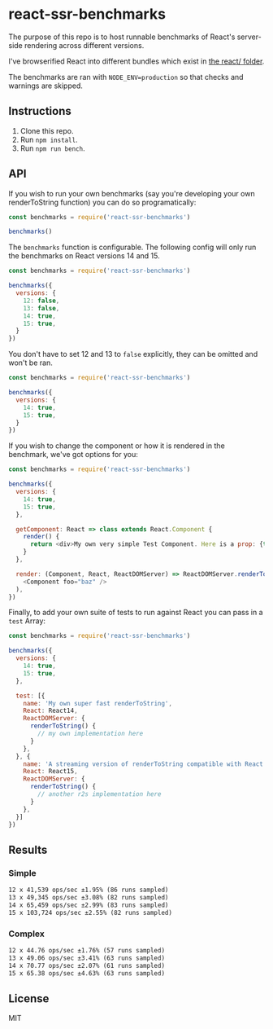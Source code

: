 # react-ssr-benchmarks

The purpose of this repo is to host runnable benchmarks of React's server-side rendering across
different versions.

I've browserified React into different bundles which exist in [the react/ folder](react/).

The benchmarks are ran with `NODE_ENV=production` so that checks and warnings are skipped.

## Instructions

1. Clone this repo.
2. Run `npm install`.
3. Run `npm run bench`.

## API

If you wish to run your own benchmarks (say you're developing your own renderToString function) you can do so programatically:

```js
const benchmarks = require('react-ssr-benchmarks')

benchmarks()
```

The `benchmarks` function is configurable. The following config will only run the benchmarks on React versions 14 and 15.

```js
const benchmarks = require('react-ssr-benchmarks')

benchmarks({
  versions: {
    12: false,
    13: false,
    14: true,
    15: true,
  }
})
```

You don't have to set 12 and 13 to `false` explicitly, they can be omitted and won't be ran.

```js
const benchmarks = require('react-ssr-benchmarks')

benchmarks({
  versions: {
    14: true,
    15: true,
  }
})
```

If you wish to change the component or how it is rendered in the benchmark, we've got options for you:

```js
const benchmarks = require('react-ssr-benchmarks')

benchmarks({
  versions: {
    14: true,
    15: true,
  },

  getComponent: React => class extends React.Component {
    render() {
      return <div>My own very simple Test Component. Here is a prop: {this.props.foo}</div>
    }
  },

  render: (Component, React, ReactDOMServer) => ReactDOMServer.renderToString(
    <Component foo="baz" />
  ),
})
```

Finally, to add your own suite of tests to run against React you can pass in a `test` Array:

```js
const benchmarks = require('react-ssr-benchmarks')

benchmarks({
  versions: {
    14: true,
    15: true,
  },

  test: [{
    name: 'My own super fast renderToString',
    React: React14,
    ReactDOMServer: {
      renderToString() {
        // my own implementation here
      }
    },
  }, {
    name: 'A streaming version of renderToString compatible with React 15',
    React: React15,
    ReactDOMServer: {
      renderToString() {
        // another r2s implementation here
      }
    },
  }]
})
```

## Results

### Simple

```txt
12 x 41,539 ops/sec ±1.95% (86 runs sampled)
13 x 49,345 ops/sec ±3.08% (82 runs sampled)
14 x 65,459 ops/sec ±2.99% (83 runs sampled)
15 x 103,724 ops/sec ±2.55% (82 runs sampled)
```

### Complex

```txt
12 x 44.76 ops/sec ±1.76% (57 runs sampled)
13 x 49.06 ops/sec ±3.41% (63 runs sampled)
14 x 70.77 ops/sec ±2.07% (61 runs sampled)
15 x 65.38 ops/sec ±4.63% (63 runs sampled)
```

## License

MIT
